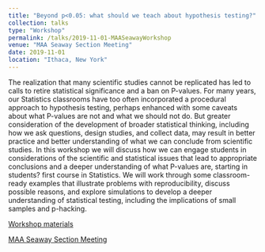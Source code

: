 ```yaml
---
title: "Beyond p<0.05: what should we teach about hypothesis testing?"
collection: talks
type: "Workshop"
permalink: /talks/2019-11-01-MAASeawayWorkshop
venue: "MAA Seaway Section Meeting"
date: 2019-11-01
location: "Ithaca, New York"
---
```


The realization that many scientific studies cannot be replicated has led to calls to retire statistical significance and a ban on P-values. For many years, our Statistics classrooms have too often incorporated a procedural approach to hypothesis testing, perhaps enhanced with some caveats about what P-values are not and what we should not do.  But greater consideration of the development of broader statistical thinking, including how we ask questions, design studies, and collect data, may result in better practice and better understanding of what we can conclude from scientific studies.  In this workshop we will discuss how we can engage students in considerations of the scientific and statistical issues that lead to appropriate conclusions and a deeper understanding of what P-values are, starting in students? first course in Statistics.  We will work through some classroom-ready examples that illustrate problems with reproducibility, discuss possible reasons, and explore simulations to develop a deeper understanding of statistical testing, including the implications of small samples and p-hacking.

[Workshop materials](https://github.com/alisongibbs/MAASeawayWorkshop2019)

[MAA Seaway Section Meeting](https://www.ithaca.edu/academics/school-humanities-and-sciences/mathematics/maa-seaway-meeting)
